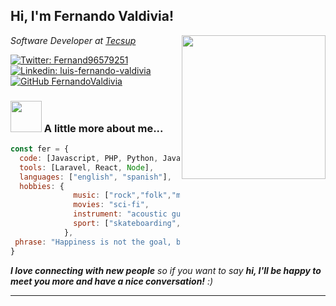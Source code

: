<h2> Hi, I'm Fernando Valdivia!</h2>
<img align='right' src="https://media2.giphy.com/media/cLxGtujriMD1kPzwt1/giphy.gif?cid=ecf05e47izjee7oki5kseneij5fmpagk5jmqltjgqvqgt7n7&rid=giphy.gif&ct=s](https://media.giphy.com/media/KJmbSTSyIzetubNgJ5/giphy.gif" width="230">
<p><em>Software Developer at <a href="https://www.tecsup.edu.pe">Tecsup</a></br>
</em></p>

[![Twitter: Fernand96579251](https://img.shields.io/twitter/follow/Fernand96579251?style=social)](https://twitter.com/Fernand96579251)
[![Linkedin: luis-fernando-valdivia](https://img.shields.io/badge/-FernandoValdivia-blue?style=flat-square&logo=Linkedin&logoColor=white&link=https://www.linkedin.com/in/luis-fernando-valdivia/)](https://www.linkedin.com/in/luis-fernando-valdivia/)
[![GitHub FernandoValdivia](https://img.shields.io/github/followers/FernandoValdivia?label=follow&style=social)](https://github.com/FernandoValdivia)


### <img src="https://media.giphy.com/media/VgCDAzcKvsR6OM0uWg/giphy.gif" width="50"> A little more about me...  

```javascript
const fer = {
  code: [Javascript, PHP, Python, Java, C#, Swift, HTML, CSS],
  tools: [Laravel, React, Node],
  languages: ["english", "spanish"],
  hobbies: {
              music: ["rock","folk","metal","indie","pop","reggae"],
              movies: "sci-fi",
              instrument: "acoustic guitar",
              sport: ["skateboarding","calisthenics"]
            },
 phrase: "Happiness is not the goal, but the way to achieve it."
}
```

<em><b>I love connecting with new people</b> so if you want to say <b>hi, I'll be happy to meet you more and have a nice conversation!</b> :)</em>

---
